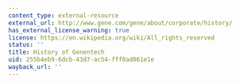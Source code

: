 ```yaml
---
content_type: external-resource
external_url: http://www.gene.com/gene/about/corporate/history/
has_external_license_warning: true
license: https://en.wikipedia.org/wiki/All_rights_reserved
status: ''
title: History of Genentech
uid: 255b4eb9-6dcb-43d7-ac54-fff0ad061e1e
wayback_url: ''
---
```

